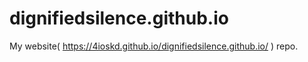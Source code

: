 # dignifiedsilence.github.io
My website( https://4ioskd.github.io/dignifiedsilence.github.io/ ) repo.
